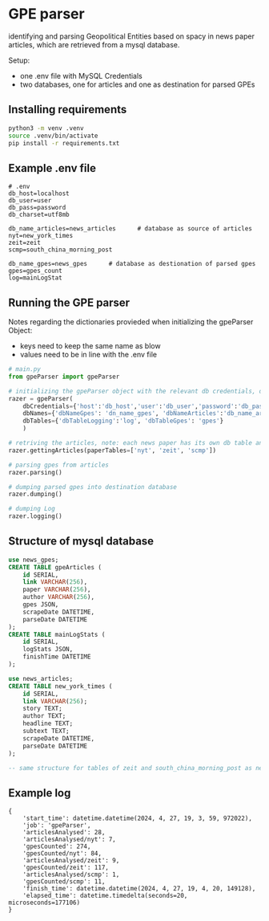 # GPE parser

identifying and parsing Geopolitical Entities based on spacy in news paper articles, which are retrieved from a mysql database.

Setup:

- one .env file with MySQL Credentials
- two databases, one for articles and one as destination for parsed GPEs

## Installing requirements

```bash
python3 -m venv .venv
source .venv/bin/activate
pip install -r requirements.txt
```

## Example .env file

```env
# .env
db_host=localhost
db_user=user
db_pass=password
db_charset=utf8mb

db_name_articles=news_articles      # database as source of articles
nyt=new_york_times
zeit=zeit
scmp=south_china_morning_post

db_name_gpes=news_gpes      # database as destionation of parsed gpes
gpes=gpes_count
log=mainLogStat
```

## Running the GPE parser

Notes regarding the dictionaries provieded when initializing the gpeParser Object:

- keys need to keep the same name as blow
- values need to be in line with the .env file

```python
# main.py
from gpeParser import gpeParser

# initializing the gpeParser object with the relevant db credentials, db names, and db table names
razer = gpeParser(
    dbCredentials={'host':'db_host','user':'db_user','password':'db_pass','charset':'db_charset'},
    dbNames={'dbNameGpes': 'dn_name_gpes', 'dbNameArticles':'db_name_articles'},
    dbTables={'dbTableLogging':'log', 'dbTableGpes': 'gpes'}
    )

# retriving the articles, note: each news paper has its own db table and its very important to probide the paperTables exactly as specified in .env file
razer.gettingArticles(paperTables=['nyt', 'zeit', 'scmp'])

# parsing gpes from articles
razer.parsing()

# dumping parsed gpes into destination database
razer.dumping()

# dumping Log
razer.logging()

```

## Structure of mysql database

```sql
use news_gpes;
CREATE TABLE gpeArticles (
    id SERIAL,
    link VARCHAR(256),
    paper VARCHAR(256),
    author VARCHAR(256),
    gpes JSON,
    scrapeDate DATETIME,
    parseDate DATETIME
);
CREATE TABLE mainLogStats (
    id SERIAL,
    logStats JSON,
    finishTime DATETIME
);

use news_articles;
CREATE TABLE new_york_times (
    id SERIAL,
    link VARCHAR(256);
    story TEXT;
    author TEXT;
    headline TEXT;
    subtext TEXT;
    scrapeDate DATETIME,
    parseDate DATETIME
);

-- same structure for tables of zeit and south_china_morning_post as new_york_times just above

```

## Example log

```
{
    'start_time': datetime.datetime(2024, 4, 27, 19, 3, 59, 972022),
    'job': 'gpeParser',
    'articlesAnalysed': 28,
    'articlesAnalysed/nyt': 7,
    'gpesCounted': 274,
    'gpesCounted/nyt': 84,
    'articlesAnalysed/zeit': 9,
    'gpesCounted/zeit': 117,
    'articlesAnalysed/scmp': 1,
    'gpesCounted/scmp': 11,
    'finish_time': datetime.datetime(2024, 4, 27, 19, 4, 20, 149128),
    'elapsed_time': datetime.timedelta(seconds=20, microseconds=177106)
}
```
